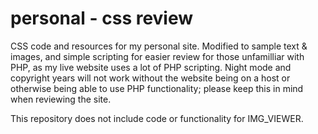 # personal - css review
CSS code and resources for my personal site. Modified to sample text & images, and simple scripting for easier review for those unfamilliar with PHP, as my live website uses a lot of PHP scripting. Night mode and copyright years will not work without the website being on a host or otherwise being able to use PHP functionality; please keep this in mind when reviewing the site.

This repository does not include code or functionality for IMG_VIEWER.
